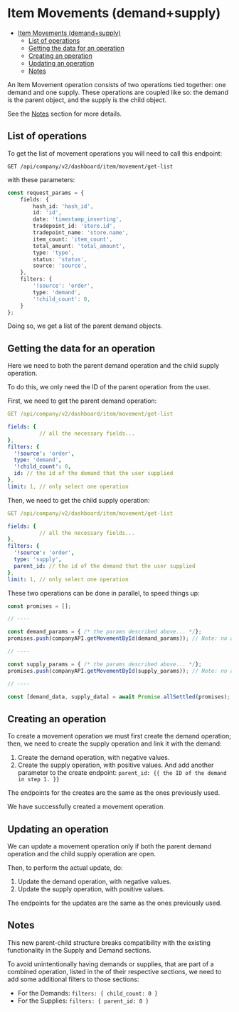 # Item Movements (demand+supply)

<!-- TOC -->

- [Item Movements (demand+supply)](#item-movements-demandsupply)
    - [List of operations](#list-of-operations)
    - [Getting the data for an operation](#getting-the-data-for-an-operation)
    - [Creating an operation](#creating-an-operation)
    - [Updating an operation](#updating-an-operation)
    - [Notes](#notes)

<!-- /TOC -->

An Item Movement operation consists of two operations tied together: one demand and one supply. These operations are
coupled like so: the demand is the parent object, and the supply is the child object.

See the [Notes](#notes) section for more details.

## List of operations

To get the list of movement operations you will need to call this endpoint:

```http
GET /api/company/v2/dashboard/item/movement/get-list
```

with these parameters:

```ts
const request_params = {
    fields: {
        hash_id: 'hash_id',
        id: 'id',
        date: 'timestamp_inserting',
        tradepoint_id: 'store.id',
        tradepoint_name: 'store.name',
        item_count: 'item_count',
        total_amount: 'total_amount',
        type: 'type',
        status: 'status',
        source: 'source',
    },
    filters: {
        '!source': 'order',
        type: 'demand',
        '!child_count': 0,
    }
};
```

Doing so, we get a list of the parent demand objects.

## Getting the data for an operation

Here we need to both the parent demand operation and the child supply operation.

To do this, we only need the ID of the parent operation from the user.

First, we need to get the parent demand operation:

```yaml
GET /api/company/v2/dashboard/item/movement/get-list

fields: {
          // all the necessary fields...
},
filters: {
  '!source': 'order',
  type: 'demand',
  '!child_count': 0,
  id: // the id of the demand that the user supplied
},
limit: 1, // only select one operation
```

Then, we need to get the child supply operation:

```yaml
GET /api/company/v2/dashboard/item/movement/get-list

fields: {
          // all the necessary fields...
},
filters: {
  '!source': 'order',
  type: 'supply',
  parent_id: // the id of the demand that the user supplied
},
limit: 1, // only select one operation
```

These two operations can be done in parallel, to speed things up:

```ts
const promises = [];

// ----

const demand_params = { /* the params described above... */};
promises.push(companyAPI.getMovementById(demand_params)); // Note: no await here!

// ----

const supply_params = { /* the params described above... */};
promises.push(companyAPI.getMovementById(supply_params)); // Note: no await here!

// ----

const [demand_data, supply_data] = await Promise.allSettled(promises);
```

## Creating an operation

To create a movement operation we must first create the demand operation; then, we need to create the supply operation
and link it with the demand:

1. Create the demand operation, with negative values.
2. Create the supply operation, with positive values. And add another parameter to the create
   endpoint: `parent_id: {{ the ID of the demand in step 1. }}`

The endpoints for the creates are the same as the ones previously used.

We have successfully created a movement operation.

## Updating an operation

We can update a movement operation only if both the parent demand operation and the child supply operation are open.

Then, to perform the actual update, do:

1. Update the demand operation, with negative values.
2. Update the supply operation, with positive values.

The endpoints for the updates are the same as the ones previously used.

## Notes

This new parent-child structure breaks compatibility with the existing functionality in the Supply and Demand sections.

To avoid unintentionally having demands or supplies, that are part of a combined operation, listed in the of their
respective sections, we need to add some additional filters to those sections:

- For the Demands: ` filters: { child_count: 0 } `
- For the Supplies: ` filters: { parent_id: 0 } `
